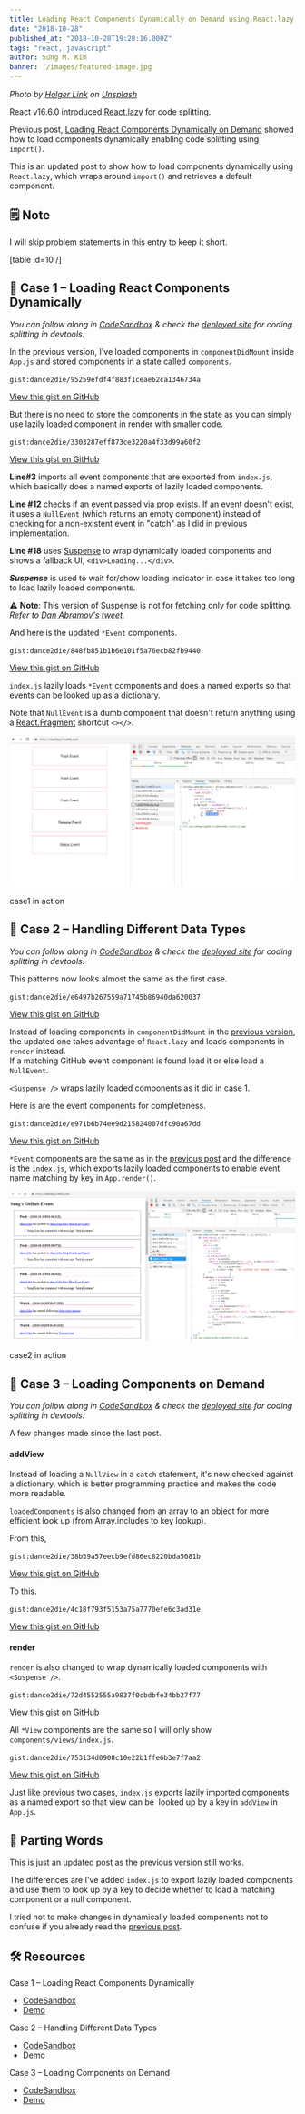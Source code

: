 ```yaml
---
title: Loading React Components Dynamically on Demand using React.lazy
date: "2018-10-28"
published_at: "2018-10-28T19:28:16.000Z"
tags: "react, javascript"
author: Sung M. Kim
banner: ./images/featured-image.jpg
---
```


_Photo by [Holger Link](https://unsplash.com/photos/K7yZ-CsDvRU?utm_source=unsplash&utm_medium=referral&utm_content=creditCopyText) on [Unsplash](https://unsplash.com/search/photos/lazy?utm_source=unsplash&utm_medium=referral&utm_content=creditCopyText)_

React v16.6.0 introduced [React.lazy](https://reactjs.org/docs/code-splitting.html#reactlazy) for code splitting.

Previous post, [Loading React Components Dynamically on Demand](https://sung.codes/blog/2017/12/03/loading-react-components-dynamically-demand/) showed how to load components dynamically enabling code splitting using `import()`.

This is an updated post to show how to load components dynamically using `React.lazy`, which wraps around `import()` and retrieves a default component.

## 🗒 Note

I will skip problem statements in this entry to keep it short.

\[table id=10 /\]

## 🚀 Case 1 – Loading React Components Dynamically

_You can follow along in_ [_CodeSandbox_](https://codesandbox.io/s/k5m609qn3o) _& check the_ [_deployed site_](https://reactlazy1.netlify.com/) _for coding splitting in devtools._

In the previous version, I've loaded components in `componentDidMount` inside `App.js` and stored components in a state called `components`.

`gist:dance2die/95259efdf4f883f1ceae62ca1346734a`

<a href="https://gist.github.com/dance2die/95259efdf4f883f1ceae62ca1346734a">View this gist on GitHub</a>

But there is no need to store the components in the state as you can simply use lazily loaded component in render with smaller code.

`gist:dance2die/3303287eff873ce3220a4f33d99a60f2`

<a href="https://gist.github.com/dance2die/3303287eff873ce3220a4f33d99a60f2">View this gist on GitHub</a>

**Line#3** imports all event components that are exported from `index.js`, which basically does a named exports of lazily loaded components.

**Line #12** checks if an event passed via prop exists. If an event doesn't exist, it uses a `NullEvent` (which returns an empty component) instead of checking for a non-existent event in "catch" as I did in previous implementation.

**Line #18** uses [Suspense](https://reactjs.org/docs/code-splitting.html#suspense) to wrap dynamically loaded components and shows a fallback UI, `<div>Loading...</div>`.

_**Suspense**_ is used to wait for/show loading indicator in case it takes too long to load lazily loaded components.

⚠ **Note**: This version of Suspense is not for fetching only for code splitting.  
_Refer to_ [_Dan Abramov's tweet_](https://twitter.com/dan_abramov/status/1055293722177556480)_._

And here is the updated `*Event` components.

`gist:dance2die/848fb851b1b6e101f5a76ecb82fb9440`

<a href="https://gist.github.com/dance2die/848fb851b1b6e101f5a76ecb82fb9440">View this gist on GitHub</a>

`index.js` lazily loads `*Event` components and does a named exports so that events can be looked up as a dictionary.

Note that `NullEvent` is a dumb component that doesn't return anything using a [React.Fragment](https://reactjs.org/docs/fragments.html) shortcut `<></>`.

![](./images/case-1-demo.gif)

case1 in action

## 🚀 Case 2 – Handling Different Data Types

_You can follow along in [CodeSandbox](https://codesandbox.io/s/0pkzrwk79l) & check the [deployed site](https://reactlazy2.netlify.com/) for coding splitting in devtools._

This patterns now looks almost the same as the first case.

`gist:dance2die/e6497b267559a71745b86940da620037`

<a href="https://gist.github.com/dance2die/e6497b267559a71745b86940da620037">View this gist on GitHub</a>

Instead of loading components in `componentDidMount` in the [previous version](https://gist.github.com/dance2die/bb657a5c14121429cabbeee4c922860d#file-componentdidmount-js), the updated one takes advantage of `React.lazy` and loads components in `render` instead.  
If a matching GitHub event component is found load it or else load a `NullEvent`.

`<Suspense />` wraps lazily loaded components as it did in case 1.

Here is are the event components for completeness.

`gist:dance2die/e971b6b74ee9d215824007dfc90a67dd`

<a href="https://gist.github.com/dance2die/e971b6b74ee9d215824007dfc90a67dd">View this gist on GitHub</a>

`*Event` components are the same as in the [previous post](https://sung.codes/blog/2017/12/03/loading-react-components-dynamically-demand/#case2) and the difference is the `index.js`, which exports lazily loaded components to enable event name matching by key in `App.render()`.

![](./images/case-2-demo.gif)

case2 in action

## 🚀 Case 3 – Loading Components on Demand

_You can follow along in [CodeSandbox](https://codesandbox.io/s/qv743wwrr4) & check the [deployed site](https://reactlazy3.netlify.com/) for coding splitting in devtools._

A few changes made since the last post.

#### addView

Instead of loading a `NullView` in a `catch` statement, it's now checked against a dictionary, which is better programming practice and makes the code more readable.

`loadedComponents` is also changed from an array to an object for more efficient look up (from Array.includes to key lookup).

From this,

`gist:dance2die/38b39a57eecb9efd86ec8220bda5081b`

<a href="https://gist.github.com/dance2die/38b39a57eecb9efd86ec8220bda5081b">View this gist on GitHub</a>

To this.

`gist:dance2die/4c18f793f5153a75a7770efe6c3ad31e`

<a href="https://gist.github.com/dance2die/4c18f793f5153a75a7770efe6c3ad31e">View this gist on GitHub</a>

#### render

`render` is also changed to wrap dynamically loaded components with `<Suspense />`.

`gist:dance2die/72d4552555a9837f0cbdbfe34bb27f77`

<a href="https://gist.github.com/dance2die/72d4552555a9837f0cbdbfe34bb27f77">View this gist on GitHub</a>

All `*View` components are the same so I will only show `components/views/index.js`.

`gist:dance2die/753134d0908c10e22b1ffe6b3e7f7aa2`

<a href="https://gist.github.com/dance2die/753134d0908c10e22b1ffe6b3e7f7aa2">View this gist on GitHub</a>

Just like previous two cases, `index.js` exports lazily imported components as a named export so that view can be  looked up by a key in `addView` in `App.js`.

## 👋 Parting Words

This is just an updated post as the previous version still works.

The differences are I've added `index.js` to export lazily loaded components and use them to look up by a key to decide whether to load a matching component or a null component.

I tried not to make changes in dynamically loaded components not to confuse if you already read the [previous post](https://sung.codes/blog/2017/12/03/loading-react-components-dynamically-demand/#case3).

## 🛠 Resources

Case 1 – Loading React Components Dynamically

- [CodeSandbox](https://codesandbox.io/s/k5m609qn3o)
- [Demo](https://reactlazy1.netlify.com/)

Case 2 – Handling Different Data Types

- [CodeSandbox](https://codesandbox.io/s/0pkzrwk79l)
- [Demo](https://reactlazy2.netlify.com/)

Case 3 – Loading Components on Demand

- [CodeSandbox](https://codesandbox.io/s/qv743wwrr4)
- [Demo](https://reactlazy3.netlify.com/)
